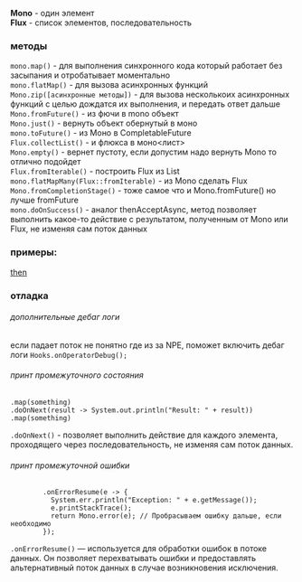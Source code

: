 


**Mono** - один элемент  
**Flux** - список элементов, последовательность  

###  методы
`mono.map()` - для выполнения синхронного кода который работает без засыпания и отробатывает моментально  
`mono.flatMap()` - для вызова асинхронных функций  
`Mono.zip([асинхронные методы])` - для вызова несколькоих асинхронных функций с целью дождатся их выполнения, и передать ответ дальше  
`Mono.fromFuture()` - из фючи в mono объект  
`Mono.just()` - вернуть объект обернутый в моно  
`mono.toFuture()` - из Моно в CompletableFuture  
`Flux.collectList()` - и флюкса в моно<лист>  
`Mono.empty()` - вернет пустоту, если допустим надо вернуть Mono<Void> то отлично подойдет  
`Flux.fromIterable()` - построить Flux из List  
`mono.flatMapMany(Flux::fromIterable)` - из Mono сделать Flux  
`Mono.fromCompletionStage()` - тоже самое что и Mono.fromFuture() но лучше fromFuture  
`mono.doOnSuccess()` - аналог thenAcceptAsync, метод позволяет выполнить какое-то действие с результатом, полученным от Mono или Flux, не изменяя сам поток данных  

### примеры:
[then](reactor-example-then.md)


### отладка

###### дополнительные дебаг логи
если падает поток не понятно где из за NPE,
поможет включить дебаг логи
```Hooks.onOperatorDebug();```

###### принт промежуточного состояния
```
.map(something)
.doOnNext(result -> System.out.println("Result: " + result))
.map(something)
```
`.doOnNext()` - позволяет выполнить действие для каждого элемента, проходящего через последовательность, не изменяя сам поток данных.

###### принт промежуточной ошибки
```
        .onErrorResume(e -> {
          System.err.println("Exception: " + e.getMessage());
          e.printStackTrace();
          return Mono.error(e); // Пробрасываем ошибку дальше, если необходимо
        });
```
`.onErrorResume()` — используется для обработки ошибок в потоке данных. Он позволяет перехватывать ошибки и предоставлять альтернативный поток данных в случае возникновения исключения.

